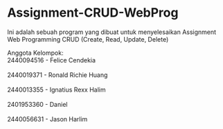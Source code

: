 # Assignment-CRUD-WebProg
Ini adalah sebuah program yang dibuat untuk menyelesaikan Assignment Web Programming CRUD (Create, Read, Update, Delete)

Anggota Kelompok:
<br> 2440094516 - Felice Cendekia </br>
<br> 2440019371 - Ronald Richie Huang </br>
<br> 2440013355 - Ignatius Rexx Halim </br>
<br> 2401953360 - Daniel </br>
<br> 2440056631 - Jason Harlim </br>
